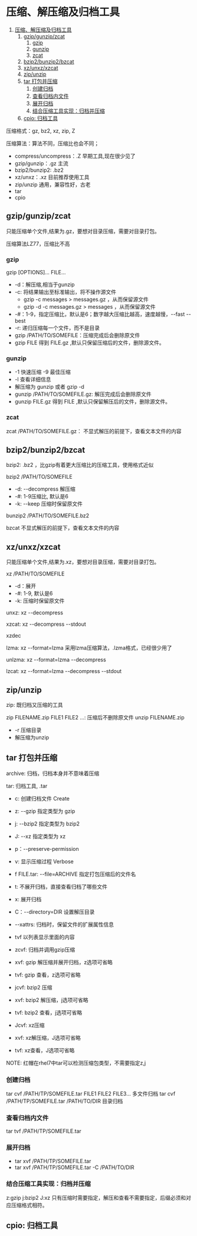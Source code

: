 # 压缩、解压缩及归档工具
<!-- TOC -->

1. [压缩、解压缩及归档工具](#压缩解压缩及归档工具)
    1. [gzip/gunzip/zcat](#gzipgunzipzcat)
        1. [gzip](#gzip)
        2. [gunzip](#gunzip)
        3. [zcat](#zcat)
    2. [bzip2/bunzip2/bzcat](#bzip2bunzip2bzcat)
    3. [xz/unxz/xzcat](#xzunxzxzcat)
    4. [zip/unzip](#zipunzip)
    5. [tar 打包并压缩](#tar-打包并压缩)
        1. [创建归档](#创建归档)
        2. [查看归档内文件](#查看归档内文件)
        3. [展开归档](#展开归档)
        4. [结合压缩工具实现：归档并压缩](#结合压缩工具实现归档并压缩)
    6. [cpio: 归档工具](#cpio-归档工具)

<!-- /TOC -->
压缩格式：gz, bz2, xz, zip, Z

压缩算法：算法不同，压缩比也会不同；

- compress/uncompress：.Z 早期工具,现在很少见了
- gzip/gunzip：.gz 主流
- bzip2/bunzip2: .bz2
- xz/unxz：.xz 目前推荐使用工具
- zip/unzip 通用，兼容性好，古老
- tar
- cpio

## gzip/gunzip/zcat

只能压缩单个文件,结果为.gz，要想对目录压缩，需要对目录打包。

压缩算法LZ77，压缩比不高

### gzip

gzip [OPTIONS]... FILE...
- -d：解压缩,相当于gunzip
- -c: 将结果输出至标准输出，将不操作源文件
    - gzip -c messages > messages.gz ，从而保留源文件
    - gzip -d -c messages.gz > messages ，从而保留源文件
- -#：1-9，指定压缩比，默认是6；数字越大压缩比越高，速度越慢，--fast --best 
- -r: 递归压缩每一个文件，而不是目录
- gzip /PATH/TO/SOMEFILE：压缩完成后会删除原文件
- gzip FILE 得到 FILE.gz ,默认只保留压缩后的文件，删除源文件。 

### gunzip

- -1 快速压缩 -9 最佳压缩
- -l 查看详细信息
- 解压缩为 gunzip 或者 gzip -d
- gunzip /PATH/TO/SOMEFILE.gz: 解压完成后会删除原文件
- gunzip FILE.gz 得到 FILE ,默认只保留解压后的文件，删除源文件。

### zcat
zcat /PATH/TO/SOMEFILE.gz： 不显式解压的前提下，查看文本文件的内容

## bzip2/bunzip2/bzcat

bzip2: .bz2 ，比gzip有着更大压缩比的压缩工具，使用格式近似

bzip2 /PATH/TO/SOMEFILE
- -d: --decompress 解压缩
- -#: 1-9压缩比, 默认是6
- -k: --keep 压缩时保留原文件
		
bunzip2 /PATH/TO/SOMEFILE.bz2

bzcat 不显式解压的前提下，查看文本文件的内容

## xz/unxz/xzcat
只能压缩单个文件,结果为.xz，要想对目录压缩，需要对目录打包。

xz /PATH/TO/SOMEFILE
- -d：展开
- -#: 1-9, 默认是6
- -k: 压缩时保留原文件

unxz: xz --decompress

xzcat: xz --decompress --stdout

xzdec

lzma: xz --format=lzma 采用lzma压缩算法，.lzma格式，已经很少用了

unlzma: xz --format=lzma --decompress

lzcat: xz --format=lzma --decompress --stdout


## zip/unzip

zip: 既归档又压缩的工具

zip FILENAME.zip FILE1 FILE2 ...: 压缩后不删除原文件
unzip FILENAME.zip

- -r 压缩目录
- 解压缩为unzip

## tar 打包并压缩

archive: 归档，归档本身并不意味着压缩

tar: 归档工具, .tar

- c: 创建归档文件 Create
- z: --gzip 指定类型为 gzip
- j: --bzip2 指定类型为 bzip2
- J: --xz 指定类型为 xz
- p：--preserve-permission 
- v: 显示压缩过程 Verbose
- f FILE.tar: --file=ARCHIVE 指定打包压缩后的文件名
- t: 不展开归档，直接查看归档了哪些文件
- x: 展开归档
- C：--directory=DIR 设置解压目录
- --xattrs: 归档时，保留文件的扩展属性信息

- tvf 以列表显示里面的内容

- zcvf: 归档并调用gzip压缩
- xvf: gzip 解压缩并展开归档，z选项可省略
- tvf: gzip 查看，z选项可省略

- jcvf: bzip2 压缩
- xvf: bzip2 解压缩，j选项可省略
- tvf: bzip2 查看，j选项可省略

- Jcvf: xz压缩
- xvf: xz解压缩，J选项可省略
- tvf: xz查看，J选项可省略


NOTE: 红帽在rhel7中tar可以检测压缩包类型，不需要指定z,j


### 创建归档
tar cvf /PATH/TP/SOMEFILE.tar FILE1 FILE2 FILE3... 多文件归档
tar cvf /PATH/TP/SOMEFILE.tar /PATH/TO/DIR 目录归档

### 查看归档内文件
tar tvf /PATH/TP/SOMEFILE.tar

### 展开归档
- tar xvf /PATH/TP/SOMEFILE.tar
- tar xvf /PATH/TP/SOMEFILE.tar -C /PATH/TO/DIR

### 结合压缩工具实现：归档并压缩
z:gzip j:bzip2 J:xz 只有压缩时需要指定，解压和查看不需要指定，后缀必须和对应压缩格式相符。

## cpio: 归档工具


